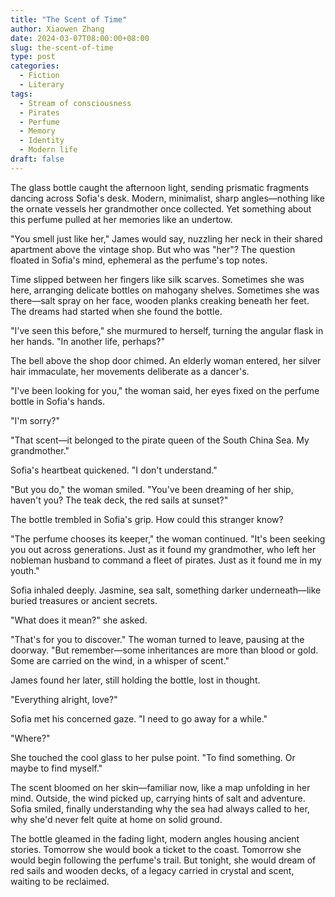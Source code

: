 ```yaml
---
title: "The Scent of Time"
author: Xiaowen Zhang
date: 2024-03-07T08:00:00+08:00
slug: the-scent-of-time
type: post
categories:
  - Fiction
  - Literary
tags:
  - Stream of consciousness
  - Pirates
  - Perfume
  - Memory
  - Identity
  - Modern life
draft: false
---
```


The glass bottle caught the afternoon light, sending prismatic fragments dancing across Sofia's desk. Modern, minimalist, sharp angles—nothing like the ornate vessels her grandmother once collected. Yet something about this perfume pulled at her memories like an undertow.

"You smell just like her," James would say, nuzzling her neck in their shared apartment above the vintage shop. But who was "her"? The question floated in Sofia's mind, ephemeral as the perfume's top notes.

Time slipped between her fingers like silk scarves. Sometimes she was here, arranging delicate bottles on mahogany shelves. Sometimes she was there—salt spray on her face, wooden planks creaking beneath her feet. The dreams had started when she found the bottle.

"I've seen this before," she murmured to herself, turning the angular flask in her hands. "In another life, perhaps?"

The bell above the shop door chimed. An elderly woman entered, her silver hair immaculate, her movements deliberate as a dancer's.

"I've been looking for you," the woman said, her eyes fixed on the perfume bottle in Sofia's hands.

"I'm sorry?"

"That scent—it belonged to the pirate queen of the South China Sea. My grandmother."

Sofia's heartbeat quickened. "I don't understand."

"But you do," the woman smiled. "You've been dreaming of her ship, haven't you? The teak deck, the red sails at sunset?"

The bottle trembled in Sofia's grip. How could this stranger know?

"The perfume chooses its keeper," the woman continued. "It's been seeking you out across generations. Just as it found my grandmother, who left her nobleman husband to command a fleet of pirates. Just as it found me in my youth."

Sofia inhaled deeply. Jasmine, sea salt, something darker underneath—like buried treasures or ancient secrets.

"What does it mean?" she asked.

"That's for you to discover." The woman turned to leave, pausing at the doorway. "But remember—some inheritances are more than blood or gold. Some are carried on the wind, in a whisper of scent."

James found her later, still holding the bottle, lost in thought.

"Everything alright, love?"

Sofia met his concerned gaze. "I need to go away for a while."

"Where?"

She touched the cool glass to her pulse point. "To find something. Or maybe to find myself."

The scent bloomed on her skin—familiar now, like a map unfolding in her mind. Outside, the wind picked up, carrying hints of salt and adventure. Sofia smiled, finally understanding why the sea had always called to her, why she'd never felt quite at home on solid ground.

The bottle gleamed in the fading light, modern angles housing ancient stories. Tomorrow she would book a ticket to the coast. Tomorrow she would begin following the perfume's trail. But tonight, she would dream of red sails and wooden decks, of a legacy carried in crystal and scent, waiting to be reclaimed.